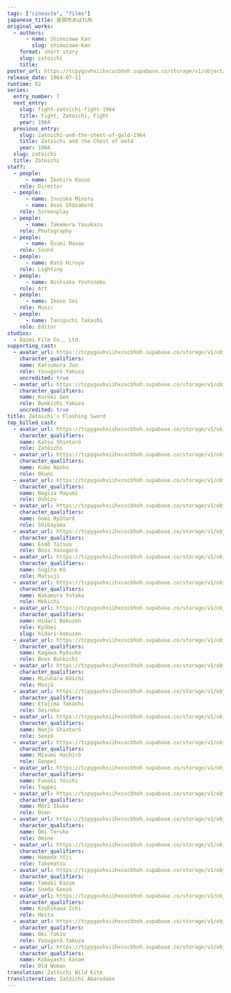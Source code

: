 ```yaml
---
tags: ["cineaste", "films"]
japanese_title: 座頭市あばれ凧
original_works:
  - authors:
      - name: Shimozawa Kan
        slug: shimozawa-kan
    format: short story
    slug: zatoichi
    title:
poster_url: https://tcpyguvhxiihxcocbhoh.supabase.co/storage/v1/object/public/godzilla-cineaste-public/content/films/zatoichis-flashing-sword-1964/posters/zatoichis-flashing-sword-1964.jpg
release_date: 1964-07-11
runtime: 82
series:
  entry_number: 7
  next_entry:
    slug: fight-zatoichi-fight-1964
    title: Fight, Zatoichi, Fight
    year: 1964
  previous_entry:
    slug: zatoichi-and-the-chest-of-gold-1964
    title: Zatoichi and the Chest of Gold
    year: 1964
  slug: zatoichi
  title: Zatoichi
staff:
  - people:
      - name: Ikehiro Kazuo
    role: Director
  - people:
      - name: Inuzuka Minoru
      - name: Asai Shôzaburô
    role: Screenplay
  - people:
      - name: Takemura Yasukazu
    role: Photography
  - people:
      - name: Ôsumi Masao
    role: Sound
  - people:
      - name: Katô Hiroya
    role: Lighting
  - people:
      - name: Nishioka Yoshinobu
    role: Art
  - people:
      - name: Ikeno Sei
    role: Music
  - people:
      - name: Taniguchi Takashi
    role: Editor
studios:
  - Daiei Film Co., Ltd.
supporting_cast:
  - avatar_url: https://tcpyguvhxiihxcocbhoh.supabase.co/storage/v1/object/public/godzilla-cineaste-public/content/films/zatoichis-flashing-sword-1964/cast-avatars/jun-katsumura-0.jpg
    character_qualifiers:
    name: Katsumura Jun
    role: Yasugorô Yakuza
    uncredited: true
  - avatar_url: https://tcpyguvhxiihxcocbhoh.supabase.co/storage/v1/object/public/godzilla-cineaste-public/content/films/zatoichis-flashing-sword-1964/cast-avatars/gen-kuroki-0.jpg
    character_qualifiers:
    name: Kuroki Gen
    role: Bunkichi Yakuza
    uncredited: true
title: Zatoichi's Flashing Sword
top_billed_cast:
  - avatar_url: https://tcpyguvhxiihxcocbhoh.supabase.co/storage/v1/object/public/godzilla-cineaste-public/content/films/zatoichis-flashing-sword-1964/cast-avatars/shintaro-katsu-0.jpg
    character_qualifiers:
    name: Katsu Shintarô
    role: Zatôichi
  - avatar_url: https://tcpyguvhxiihxcocbhoh.supabase.co/storage/v1/object/public/godzilla-cineaste-public/content/films/zatoichis-flashing-sword-1964/cast-avatars/naoko-kubo-0.jpg
    character_qualifiers:
    name: Kubo Naoko
    role: Okuni
  - avatar_url: https://tcpyguvhxiihxcocbhoh.supabase.co/storage/v1/object/public/godzilla-cineaste-public/content/films/zatoichis-flashing-sword-1964/cast-avatars/mayumi-nagisa-0.jpg
    character_qualifiers:
    name: Nagisa Mayumi
    role: Oshizu
  - avatar_url: https://tcpyguvhxiihxcocbhoh.supabase.co/storage/v1/object/public/godzilla-cineaste-public/content/films/zatoichis-flashing-sword-1964/cast-avatars/ryutaro-gomi-0.jpg
    character_qualifiers:
    name: Gomi Ryûtarô
    role: Shibayama
  - avatar_url: https://tcpyguvhxiihxcocbhoh.supabase.co/storage/v1/object/public/godzilla-cineaste-public/content/films/zatoichis-flashing-sword-1964/cast-avatars/tatsuo-endo-0.jpg
    character_qualifiers:
    name: Endô Tatsuo
    role: Boss Yasugorô
  - avatar_url: https://tcpyguvhxiihxcocbhoh.supabase.co/storage/v1/object/public/godzilla-cineaste-public/content/films/zatoichis-flashing-sword-1964/cast-avatars/yasushi-sugita-0.jpg
    character_qualifiers:
    name: Sugita Kô
    role: Matsuji
  - avatar_url: https://tcpyguvhxiihxcocbhoh.supabase.co/storage/v1/object/public/godzilla-cineaste-public/content/films/zatoichis-flashing-sword-1964/cast-avatars/yutaka-nakamura-0.jpg
    character_qualifiers:
    name: Nakamura Yutaka
    role: Mekichi
  - avatar_url: https://tcpyguvhxiihxcocbhoh.supabase.co/storage/v1/object/public/godzilla-cineaste-public/content/films/zatoichis-flashing-sword-1964/cast-avatars/bokuzen-hidari-0.jpg
    character_qualifiers:
    name: Hidari Bokuzen
    role: Kyûbei
    slug: hidari-bokuzen
  - avatar_url: https://tcpyguvhxiihxcocbhoh.supabase.co/storage/v1/object/public/godzilla-cineaste-public/content/films/zatoichis-flashing-sword-1964/cast-avatars/ryosuke-kagawa-0.jpg
    character_qualifiers:
    name: Kagawa Ryôsuke
    role: Boss Bunkichi
  - avatar_url: https://tcpyguvhxiihxcocbhoh.supabase.co/storage/v1/object/public/godzilla-cineaste-public/content/films/zatoichis-flashing-sword-1964/cast-avatars/koichi-mizuhara-0.jpg
    character_qualifiers:
    name: Mizuhara Kôichi
    role: Monjû
  - avatar_url: https://tcpyguvhxiihxcocbhoh.supabase.co/storage/v1/object/public/godzilla-cineaste-public/content/films/zatoichis-flashing-sword-1964/cast-avatars/takashi-edajima-0.jpg
    character_qualifiers:
    name: Etajima Takashi
    role: Seiroku
  - avatar_url: https://tcpyguvhxiihxcocbhoh.supabase.co/storage/v1/object/public/godzilla-cineaste-public/content/films/zatoichis-flashing-sword-1964/cast-avatars/shintaro-nanjo-0.jpg
    character_qualifiers:
    name: Nanjô Shintarô
    role: Senzô
  - avatar_url: https://tcpyguvhxiihxcocbhoh.supabase.co/storage/v1/object/public/godzilla-cineaste-public/content/films/zatoichis-flashing-sword-1964/cast-avatars/hachiro-misumi-0.jpg
    character_qualifiers:
    name: Misumi Hachirô
    role: Gonpei
  - avatar_url: https://tcpyguvhxiihxcocbhoh.supabase.co/storage/v1/object/public/godzilla-cineaste-public/content/films/zatoichis-flashing-sword-1964/cast-avatars/yoichi-funaki-0.jpg
    character_qualifiers:
    name: Funaki Yôichi
    role: Tappei
  - avatar_url: https://tcpyguvhxiihxcocbhoh.supabase.co/storage/v1/object/public/godzilla-cineaste-public/content/films/zatoichis-flashing-sword-1964/cast-avatars/ikuko-mori-0.jpg
    character_qualifiers:
    name: Môri Ikuko
    role: Osen
  - avatar_url: https://tcpyguvhxiihxcocbhoh.supabase.co/storage/v1/object/public/godzilla-cineaste-public/content/films/zatoichis-flashing-sword-1964/cast-avatars/teruko-omi-0.jpg
    character_qualifiers:
    name: Ômi Teruko
    role: Omine
  - avatar_url: https://tcpyguvhxiihxcocbhoh.supabase.co/storage/v1/object/public/godzilla-cineaste-public/content/films/zatoichis-flashing-sword-1964/cast-avatars/yuji-hamada-0.jpg
    character_qualifiers:
    name: Hamada Yûji
    role: Takematsu
  - avatar_url: https://tcpyguvhxiihxcocbhoh.supabase.co/storage/v1/object/public/godzilla-cineaste-public/content/films/zatoichis-flashing-sword-1964/cast-avatars/kazue-tamaki-0.jpg
    character_qualifiers:
    name: Tamaki Kazue
    role: Soeda Genzô
  - avatar_url: https://tcpyguvhxiihxcocbhoh.supabase.co/storage/v1/object/public/godzilla-cineaste-public/content/films/zatoichis-flashing-sword-1964/cast-avatars/ichi-koshikawa-0.jpg
    character_qualifiers:
    name: Koshikawa Ichi
    role: Heita
  - avatar_url: https://tcpyguvhxiihxcocbhoh.supabase.co/storage/v1/object/public/godzilla-cineaste-public/content/films/zatoichis-flashing-sword-1964/cast-avatars/tokio-oki-0.jpg
    character_qualifiers:
    name: Oki Tokio
    role: Yasugorô Yakuza
  - avatar_url: https://tcpyguvhxiihxcocbhoh.supabase.co/storage/v1/object/public/godzilla-cineaste-public/content/films/zatoichis-flashing-sword-1964/cast-avatars/kanae-kobayashi-0.jpg
    character_qualifiers:
    name: Kobayashi Kanae
    role: Old Woman
translation: Zatôichi Wild Kite
transliteration: Zatôichi Abaredako
---
```

